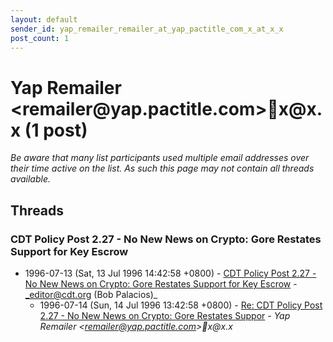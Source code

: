 ```yaml
---
layout: default
sender_id: yap_remailer_remailer_at_yap_pactitle_com_x_at_x_x
post_count: 1
---
```


# Yap Remailer <remailer<span>@</span>yap.pactitle.com>x<span>@</span>x.x (1 post)

_Be aware that many list participants used multiple email addresses over their time active on the list. As such this page may not contain all threads available._

## Threads

### CDT Policy Post 2.27 - No New News on Crypto: Gore Restates Support for Key Escrow
+ 1996-07-13 (Sat, 13 Jul 1996 14:42:58 +0800) - [CDT Policy Post 2.27 - No New News on Crypto: Gore Restates Support for Key Escrow](/archive/1996/07/7a88cada608f10ee718ab7a018825cb4b74af8db0b0375714d3126a3cd207e98) - _editor@cdt.org (Bob Palacios)_
  + 1996-07-14 (Sun, 14 Jul 1996 13:42:58 +0800) - [Re: CDT Policy Post 2.27 - No New News on Crypto: Gore Restates Suppor](/archive/1996/07/dca85310efc763078734ebcd162f06ef523a873d622d368d771605d0d3655c2d) - _Yap Remailer \<remailer@yap.pactitle.com\>x@x.x_

